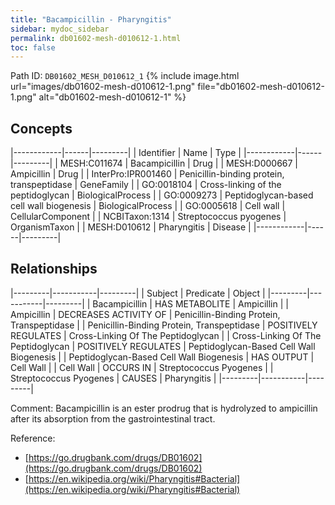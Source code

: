 ```yaml
---
title: "Bacampicillin - Pharyngitis"
sidebar: mydoc_sidebar
permalink: db01602-mesh-d010612-1.html
toc: false 
---
```



Path ID: `DB01602_MESH_D010612_1`
{% include image.html url="images/db01602-mesh-d010612-1.png" file="db01602-mesh-d010612-1.png" alt="db01602-mesh-d010612-1" %}

## Concepts

|------------|------|---------|
| Identifier | Name | Type    |
|------------|------|---------|
| MESH:C011674 | Bacampicillin | Drug |
| MESH:D000667 | Ampicillin | Drug |
| InterPro:IPR001460 | Penicillin-binding protein, transpeptidase | GeneFamily |
| GO:0018104 | Cross-linking of the peptidoglycan | BiologicalProcess |
| GO:0009273 | Peptidoglycan-based cell wall biogenesis | BiologicalProcess |
| GO:0005618 | Cell wall | CellularComponent |
| NCBITaxon:1314 | Streptococcus pyogenes | OrganismTaxon |
| MESH:D010612 | Pharyngitis | Disease |
|------------|------|---------|

## Relationships

|---------|-----------|---------|
| Subject | Predicate | Object  |
|---------|-----------|---------|
| Bacampicillin | HAS METABOLITE | Ampicillin |
| Ampicillin | DECREASES ACTIVITY OF | Penicillin-Binding Protein, Transpeptidase |
| Penicillin-Binding Protein, Transpeptidase | POSITIVELY REGULATES | Cross-Linking Of The Peptidoglycan |
| Cross-Linking Of The Peptidoglycan | POSITIVELY REGULATES | Peptidoglycan-Based Cell Wall Biogenesis |
| Peptidoglycan-Based Cell Wall Biogenesis | HAS OUTPUT | Cell Wall |
| Cell Wall | OCCURS IN | Streptococcus Pyogenes |
| Streptococcus Pyogenes | CAUSES | Pharyngitis |
|---------|-----------|---------|

Comment: Bacampicillin is an ester prodrug that is hydrolyzed to ampicillin after its absorption from the gastrointestinal tract.

Reference: 
  - [https://go.drugbank.com/drugs/DB01602](https://go.drugbank.com/drugs/DB01602)
  - [https://en.wikipedia.org/wiki/Pharyngitis#Bacterial](https://en.wikipedia.org/wiki/Pharyngitis#Bacterial)
